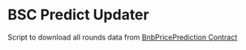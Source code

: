 # BSC Predict Updater

Script to download all rounds data from [BnbPricePrediction Contract](https://bscscan.com/address/0x516ffd7d1e0ca40b1879935b2de87cb20fc1124b)
